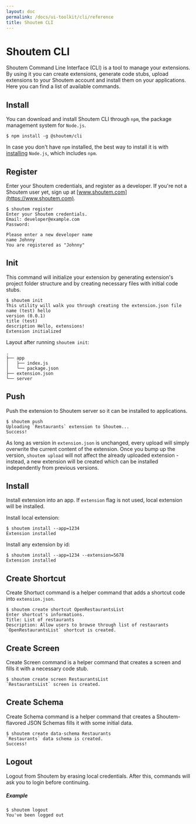 ```yaml
---
layout: doc
permalink: /docs/ui-toolkit/cli/reference
title: Shoutem CLI
---
```


# Shoutem CLI
Shoutem Command Line Interface (CLI) is a tool to manage your extensions. By using it you can create extensions, generate code stubs, upload extensions to your Shoutem account and install them on your applications. Here you can find a list of available commands. 


## Install
You can download and install Shoutem CLI through `npm`, the package management system for `Node.js`.

```ShellSession
$ npm install -g @shoutem/cli
```

In case you don't have `npm` installed, the best way to install it is with [installing](https://nodejs.org/en/download/) `Node.js`, which includes `npm`.

## Register
Enter your Shoutem credentials, and register as a developer. If you're not a Shoutem user yet,
sign up at [www.shoutem.com](https://www.shoutem.com).

```ShellSession
$ shoutem register
Enter your Shoutem credentials.
Email: developer@example.com
Password:

Please enter a new developer name
name Johnny
You are registered as "Johnny"
```

## Init
This command will initialize your extension by generating extension's project folder structure and by creating necessary files with initial code stubs.

```Shellsession
$ shoutem init
This utility will walk you through creating the extension.json file
name (test) hello
version (0.0.1)
title (test)
description Hello, extensions!
Extension initialized
```

Layout after running `shoutem init`:

```
.
├── app
│   ├── index.js
│   └── package.json
├── extension.json
└── server
```

## Push
Push the extension to Shoutem server so it can be installed to applications.

```ShellSession
$ shoutem push
Uploading `Restaurants` extension to Shoutem...
Success!
```

As long as version in `extension.json` is unchanged, every upload will simply
overwrite the current content of the extension. Once you bump up the version,
`shoutem upload` will not affect the already uploaded extension - instead, a new
extension will be created which can be installed independently from previous
versions.

## Install
Install extension into an app. If `extension` flag is not used, local extension
will be installed.

Install local extension:
```Shellsession
$ shoutem install --app=1234
Extension installed
```

Install any extension by id:
```Shellsession
$ shoutem install --app=1234 --extension=5678
Extension installed
```

## Create Shortcut
Create Shortuct command is a helper command that adds a shortcut code into `extension.json`.

```Shellsession
$ shoutem create shortcut OpenRestaurantsList
Enter shortcut's informations.
Title: List of restaurants
Description: Allow users to browse through list of restaurants
`OpenRestaurantsList` shortcut is created.
```

## Create Screen
Create Screen command is a helper command that creates a screen and fills it with a necessary code stub. 

```Shellsession
$ shoutem create screen RestaurantsList
`RestaurantsList` screen is created.
```


## Create Schema
Create Schema command is a helper command that creates a Shoutem-flavored JSON Schemas fills it with some initial data. 

```Shellsession
$ shoutem create data-schema Restaurants
`Restaurants` data schema is created.
Success!
```

## Logout
Logout from Shoutem by erasing local credentials. After this, commands will
ask you to login before continuing.

##### Example
```Shellsession
$ shoutem logout
You've been logged out
```
